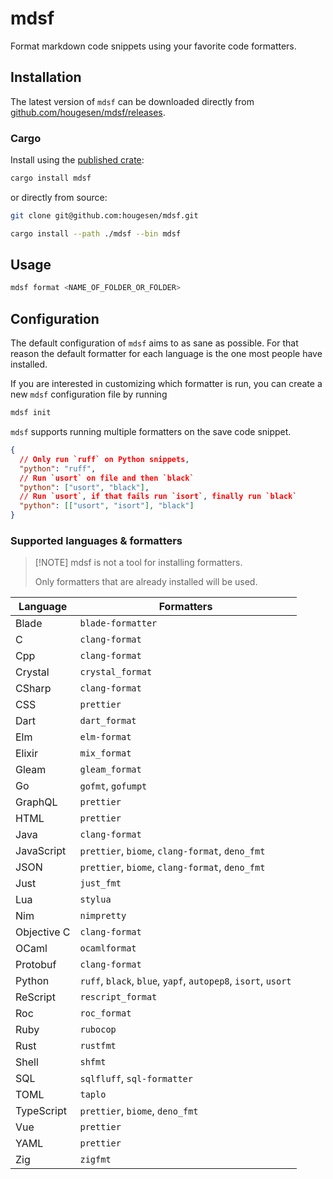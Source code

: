 # mdsf

Format markdown code snippets using your favorite code formatters.

## Installation

The latest version of `mdsf` can be downloaded directly from [github.com/hougesen/mdsf/releases](https://github.com/hougesen/mdsf/releases).

### Cargo

Install using the [published crate](https://crates.io/crates/mdsf):

```sh
cargo install mdsf
```

or directly from source:

```sh
git clone git@github.com:hougesen/mdsf.git

cargo install --path ./mdsf --bin mdsf
```

## Usage

```sh
mdsf format <NAME_OF_FOLDER_OR_FOLDER>
```

## Configuration

The default configuration of `mdsf` aims to as sane as possible. For that reason the default formatter for each language is the one most people have installed.

If you are interested in customizing which formatter is run, you can create a new `mdsf` configuration file by running

```sh
mdsf init
```

`mdsf` supports running multiple formatters on the save code snippet.

```json
{
  // Only run `ruff` on Python snippets,
  "python": "ruff",
  // Run `usort` on file and then `black`
  "python": ["usort", "black"],
  // Run `usort`, if that fails run `isort`, finally run `black`
  "python": [["usort", "isort"], "black"]
}
```

### Supported languages & formatters

> \[!NOTE\]
> mdsf is not a tool for installing formatters.
>
> Only formatters that are already installed will be used.

| Language    | Formatters                                                    |
| ----------- | ------------------------------------------------------------- |
| Blade       | `blade-formatter`                                             |
| C           | `clang-format`                                                |
| Cpp         | `clang-format`                                                |
| Crystal     | `crystal_format`                                              |
| CSharp      | `clang-format`                                                |
| CSS         | `prettier`                                                    |
| Dart        | `dart_format`                                                 |
| Elm         | `elm-format`                                                  |
| Elixir      | `mix_format`                                                  |
| Gleam       | `gleam_format`                                                |
| Go          | `gofmt`, `gofumpt`                                            |
| GraphQL     | `prettier`                                                    |
| HTML        | `prettier`                                                    |
| Java        | `clang-format`                                                |
| JavaScript  | `prettier`, `biome`, `clang-format`, `deno_fmt`               |
| JSON        | `prettier`, `biome`, `clang-format`, `deno_fmt`               |
| Just        | `just_fmt`                                                    |
| Lua         | `stylua`                                                      |
| Nim         | `nimpretty`                                                   |
| Objective C | `clang-format`                                                |
| OCaml       | `ocamlformat`                                                 |
| Protobuf    | `clang-format`                                                |
| Python      | `ruff`, `black`, `blue`, `yapf`, `autopep8`, `isort`, `usort` |
| ReScript    | `rescript_format`                                             |
| Roc         | `roc_format`                                                  |
| Ruby        | `rubocop`                                                     |
| Rust        | `rustfmt`                                                     |
| Shell       | `shfmt`                                                       |
| SQL         | `sqlfluff`, `sql-formatter`                                   |
| TOML        | `taplo`                                                       |
| TypeScript  | `prettier`, `biome`, `deno_fmt`                               |
| Vue         | `prettier`                                                    |
| YAML        | `prettier`                                                    |
| Zig         | `zigfmt`                                                      |
